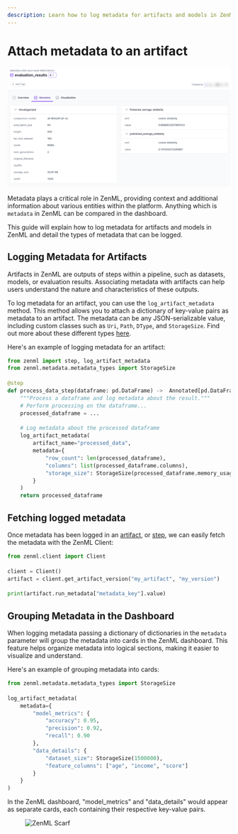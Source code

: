 ```yaml
---
description: Learn how to log metadata for artifacts and models in ZenML.
---
```


# Attach metadata to an artifact

![Metadata in the dashboard](../../.gitbook/assets/metadata-in-dashboard.png)

Metadata plays a critical role in ZenML, providing context and additional information about various entities within the platform. Anything which is `metadata` in ZenML can be compared in the dashboard.

This guide will explain how to log metadata for artifacts and models in ZenML and detail the types of metadata that can be logged.

## Logging Metadata for Artifacts

Artifacts in ZenML are outputs of steps within a pipeline, such as datasets, models, or evaluation results. Associating metadata with artifacts can help users understand the nature and characteristics of these outputs.

To log metadata for an artifact, you can use the `log_artifact_metadata` method. This method allows you to attach a dictionary of key-value pairs as metadata to an artifact. The metadata can be any JSON-serializable value, including custom classes such as `Uri`, `Path`, `DType`, and `StorageSize`. Find out more about these different types [here](../track-metrics-metadata/logging-metadata.md).&#x20;

Here's an example of logging metadata for an artifact:

```python
from zenml import step, log_artifact_metadata
from zenml.metadata.metadata_types import StorageSize

@step
def process_data_step(dataframe: pd.DataFrame) ->  Annotated[pd.DataFrame, "processed_data"],:
    """Process a dataframe and log metadata about the result."""
    # Perform processing on the dataframe...
    processed_dataframe = ...

    # Log metadata about the processed dataframe
    log_artifact_metadata(
        artifact_name="processed_data",
        metadata={
            "row_count": len(processed_dataframe),
            "columns": list(processed_dataframe.columns),
            "storage_size": StorageSize(processed_dataframe.memory_usage().sum())
        }
    )
    return processed_dataframe
```

## Fetching logged metadata

Once metadata has been logged in an [artifact](attach-metadata-to-a-artifact.md), or [step](../track-metrics-metadata/attach-metadata-to-a-model.md), we can easily fetch the metadata with the ZenML Client:

```python
from zenml.client import Client

client = Client()
artifact = client.get_artifact_version("my_artifact", "my_version")

print(artifact.run_metadata["metadata_key"].value)
```

## Grouping Metadata in the Dashboard

When logging metadata passing a dictionary of dictionaries in the `metadata` parameter will group the metadata into cards in the ZenML dashboard. This feature helps organize metadata into logical sections, making it easier to visualize and understand.

Here's an example of grouping metadata into cards:

```python
from zenml.metadata.metadata_types import StorageSize

log_artifact_metadata(
    metadata={
        "model_metrics": {
            "accuracy": 0.95,
            "precision": 0.92,
            "recall": 0.90
        },
        "data_details": {
            "dataset_size": StorageSize(1500000),
            "feature_columns": ["age", "income", "score"]
        }
    }
)
```

In the ZenML dashboard, "model\_metrics" and "data\_details" would appear as separate cards, each containing their respective key-value pairs.
<!-- For scarf -->
<figure><img alt="ZenML Scarf" referrerpolicy="no-referrer-when-downgrade" src="https://static.scarf.sh/a.png?x-pxid=f0b4f458-0a54-4fcd-aa95-d5ee424815bc" /></figure>


